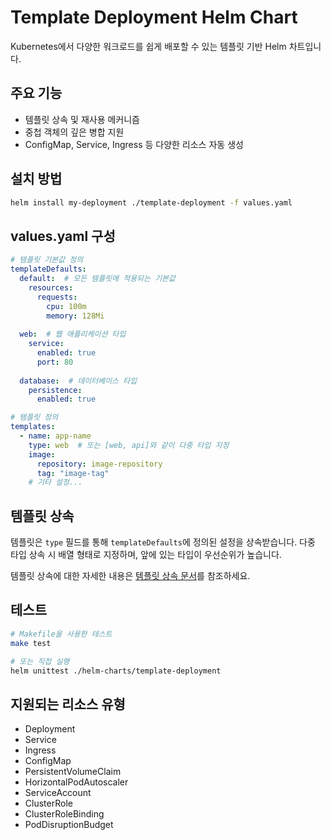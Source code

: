 # Template Deployment Helm Chart

Kubernetes에서 다양한 워크로드를 쉽게 배포할 수 있는 템플릿 기반 Helm 차트입니다.

## 주요 기능

- 템플릿 상속 및 재사용 메커니즘
- 중첩 객체의 깊은 병합 지원
- ConfigMap, Service, Ingress 등 다양한 리소스 자동 생성

## 설치 방법

```bash
helm install my-deployment ./template-deployment -f values.yaml
```

## values.yaml 구성

```yaml
# 템플릿 기본값 정의
templateDefaults:
  default:  # 모든 템플릿에 적용되는 기본값
    resources:
      requests:
        cpu: 100m
        memory: 128Mi
  
  web:  # 웹 애플리케이션 타입
    service:
      enabled: true
      port: 80
  
  database:  # 데이터베이스 타입
    persistence:
      enabled: true

# 템플릿 정의
templates:
  - name: app-name
    type: web  # 또는 [web, api]와 같이 다중 타입 지정
    image:
      repository: image-repository
      tag: "image-tag"
    # 기타 설정...
```

## 템플릿 상속

템플릿은 `type` 필드를 통해 `templateDefaults`에 정의된 설정을 상속받습니다.
다중 타입 상속 시 배열 형태로 지정하며, 앞에 있는 타입이 우선순위가 높습니다.

템플릿 상속에 대한 자세한 내용은 [템플릿 상속 문서](docs/template-inheritance.md)를 참조하세요.

## 테스트

```bash
# Makefile을 사용한 테스트
make test

# 또는 직접 실행
helm unittest ./helm-charts/template-deployment
```

## 지원되는 리소스 유형

- Deployment
- Service
- Ingress
- ConfigMap
- PersistentVolumeClaim
- HorizontalPodAutoscaler
- ServiceAccount
- ClusterRole
- ClusterRoleBinding
- PodDisruptionBudget